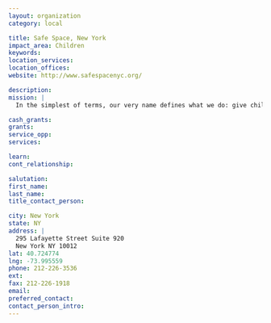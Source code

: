 ```yaml
---
layout: organization
category: local

title: Safe Space, New York
impact_area: Children
keywords: 
location_services: 
location_offices: 
website: http://www.safespacenyc.org/

description: 
mission: |
  In the simplest of terms, our very name defines what we do: give children who have experienced rejection and hardships a safe space in which to heal. 

cash_grants: 
grants: 
service_opp: 
services: 

learn: 
cont_relationship: 

salutation: 
first_name: 
last_name: 
title_contact_person: 

city: New York
state: NY
address: |
  295 Lafayette Street Suite 920    
  New York NY 10012
lat: 40.724774
lng: -73.995559
phone: 212-226-3536
ext: 
fax: 212-226-1918
email: 
preferred_contact: 
contact_person_intro: 
---
```

